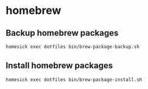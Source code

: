 # homebrew

## Backup homebrew packages

```bash
homesick exec dotfiles bin/brew-package-backup.sh
```

## Install homebrew packages

```bash
homesick exec dotfiles bin/brew-package-install.sh
```
